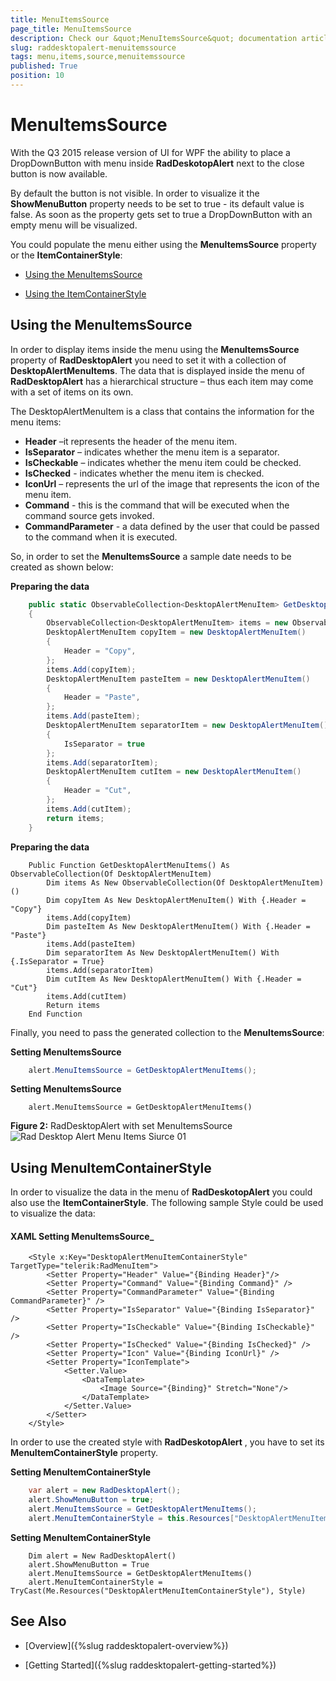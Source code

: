 ```yaml
---
title: MenuItemsSource 
page_title: MenuItemsSource 
description: Check our &quot;MenuItemsSource&quot; documentation article for the RadDesktopAlert {{ site.framework_name }} control.
slug: raddesktopalert-menuitemssource 
tags: menu,items,source,menuitemssource 
published: True
position: 10
---
```


# MenuItemsSource 

With the Q3 2015 release version of UI for WPF the ability to place a DropDownButton with menu inside __RadDeskotopAlert__ next to the close button is now available. 

By default the button is not visible. In order to visualize it the __ShowMenuButton__ property needs to be set to true - its default value is false. As soon as the property gets set to true a DropDownButton with an empty menu will be visualized. 

You could populate the menu either using the __MenuItemsSource__ property or the __ItemContainerStyle__:

* [Using the MenuItemsSource](#using-the-menuitemssource)

* [Using the ItemContainerStyle](#using-menuitemcontainerstyle)

## Using the MenuItemsSource

In order to display items inside the menu using the __MenuItemsSource__ property of __RadDesktopAlert__ you need to set it with a collection of __DesktopAlertMenuItems__. The data that is displayed inside the menu of __RadDesktopAlert__ has a hierarchical structure – thus each item may come with a set of items on its own.

The DesktopAlertMenuItem is a class that contains the information for the menu items:
* __Header__ –it represents the header of the menu item.
* __IsSeparator__ – indicates whether the menu item is a separator.
* __IsCheckable__ – indicates whether the menu item could be checked.
* __IsChecked__ - indicates whether the menu item is checked.
* __IconUrl__ – represents the url of the image that represents the icon of the menu item.
* __Command__ - this is the command that will be executed when the command source gets invoked.
* __CommandParameter__ - a data defined by the user that could be passed to the command when it is executed.

So, in order to set the __MenuItemsSource__ a sample date needs to be created as shown below:

__Preparing the data__

```C#
	public static ObservableCollection<DesktopAlertMenuItem> GetDesktopAlertMenuItems()
	{
	    ObservableCollection<DesktopAlertMenuItem> items = new ObservableCollection<DesktopAlertMenuItem>();
	    DesktopAlertMenuItem copyItem = new DesktopAlertMenuItem()
	    {
	        Header = "Copy",
	    };
	    items.Add(copyItem);
	    DesktopAlertMenuItem pasteItem = new DesktopAlertMenuItem()
	    {
	        Header = "Paste",
	    };
	    items.Add(pasteItem);
	    DesktopAlertMenuItem separatorItem = new DesktopAlertMenuItem()
	    {
	        IsSeparator = true
	    };
	    items.Add(separatorItem);
	    DesktopAlertMenuItem cutItem = new DesktopAlertMenuItem()
	    {
	        Header = "Cut",
	    };
	    items.Add(cutItem);
	    return items;
	}
```

__Preparing the data__

```VB
	Public Function GetDesktopAlertMenuItems() As ObservableCollection(Of DesktopAlertMenuItem)
	    Dim items As New ObservableCollection(Of DesktopAlertMenuItem)()
	    Dim copyItem As New DesktopAlertMenuItem() With {.Header = "Copy"}
	    items.Add(copyItem)
	    Dim pasteItem As New DesktopAlertMenuItem() With {.Header = "Paste"}
	    items.Add(pasteItem)
	    Dim separatorItem As New DesktopAlertMenuItem() With {.IsSeparator = True}
	    items.Add(separatorItem)
	    Dim cutItem As New DesktopAlertMenuItem() With {.Header = "Cut"}
	    items.Add(cutItem)
	    Return items
	End Function
```

Finally, you need to pass the generated collection to the __MenuItemsSource__:

__Setting MenuItemsSource__

```C#
	alert.MenuItemsSource = GetDesktopAlertMenuItems();
```

__Setting MenuItemsSource__

```VB
	alert.MenuItemsSource = GetDesktopAlertMenuItems()
```

__Figure 2:__ RadDesktopAlert with set MenuItemsSource
![Rad Desktop Alert Menu Items Siurce 01](images/RadDesktopAlert_MenuItemSource_01.png)

## Using MenuItemContainerStyle

In order to visualize the data in the menu of __RadDeskotopAlert__ you could also use the __ItemContainerStyle__. The following sample Style could be used to visualize the data:

#### __XAML Setting MenuItemsSource___

```XAML
	<Style x:Key="DesktopAlertMenuItemContainerStyle" TargetType="telerik:RadMenuItem">
	    <Setter Property="Header" Value="{Binding Header}"/>
	    <Setter Property="Command" Value="{Binding Command}" />
	    <Setter Property="CommandParameter" Value="{Binding CommandParameter}" />
	    <Setter Property="IsSeparator" Value="{Binding IsSeparator}" />
	    <Setter Property="IsCheckable" Value="{Binding IsCheckable}" />
	    <Setter Property="IsChecked" Value="{Binding IsChecked}" />
	    <Setter Property="Icon" Value="{Binding IconUrl}" />
	    <Setter Property="IconTemplate">
	        <Setter.Value>
	            <DataTemplate>
	                <Image Source="{Binding}" Stretch="None"/>
	            </DataTemplate>
	        </Setter.Value>
	    </Setter>
	</Style>
```

In order to use the created style with __RadDeskotopAlert__ , you have to set its __MenuItemContainerStyle__ property.

__Setting MenuItemContainerStyle__

```C#
	var alert = new RadDesktopAlert();
	alert.ShowMenuButton = true;
	alert.MenuItemsSource = GetDesktopAlertMenuItems();
	alert.MenuItemContainerStyle = this.Resources["DesktopAlertMenuItemContainerStyle"] as Style;
```

__Setting MenuItemContainerStyle__

```VB
	Dim alert = New RadDesktopAlert()
	alert.ShowMenuButton = True
	alert.MenuItemsSource = GetDesktopAlertMenuItems()
	alert.MenuItemContainerStyle = TryCast(Me.Resources("DesktopAlertMenuItemContainerStyle"), Style)
```

## See Also

 * [Overview]({%slug raddesktopalert-overview%})

 * [Getting Started]({%slug raddesktopalert-getting-started%})